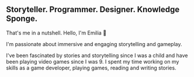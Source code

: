 ## Storyteller. Programmer. Designer. Knowledge Sponge.

That's me in a nutshell. Hello, I'm Emilia 👋

I'm passionate about immersive and engaging storytelling and gameplay. 


I've been fascinated by stories and storytelling since I was a child and have been playing video games since I was 9.
I spent my time working on my skills as a game developer, playing games, reading and writing stories.


<!--
**icxrus/icxrus** is a ✨ _special_ ✨ repository because its `README.md` (this file) appears on your GitHub profile.

Here are some ideas to get you started:

- 🔭 I’m currently working on ...
- 🌱 I’m currently learning ...
- 👯 I’m looking to collaborate on ...
- 🤔 I’m looking for help with ...
- 💬 Ask me about ...
- 📫 How to reach me: ...
- 😄 Pronouns: ...
- ⚡ Fun fact: ...
-->
